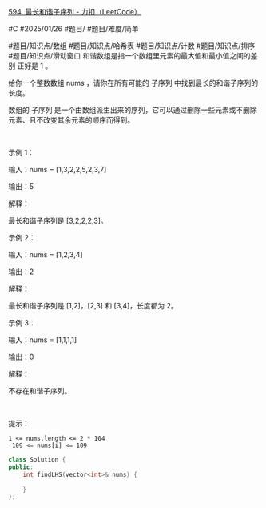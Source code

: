 [594. 最长和谐子序列 - 力扣（LeetCode）](https://leetcode.cn/problems/longest-harmonious-subsequence/description/)

#C #2025/01/26 #题目/ #题目/难度/简单

#题目/知识点/数组 #题目/知识点/哈希表 #题目/知识点/计数 #题目/知识点/排序 #题目/知识点/滑动窗口
和谐数组是指一个数组里元素的最大值和最小值之间的差别 正好是 1 。

给你一个整数数组 nums ，请你在所有可能的 子序列 中找到最长的和谐子序列的长度。

数组的 子序列 是一个由数组派生出来的序列，它可以通过删除一些元素或不删除元素、且不改变其余元素的顺序而得到。

 

示例 1：


输入：nums = [1,3,2,2,5,2,3,7]

输出：5

解释：

最长和谐子序列是 [3,2,2,2,3]。


示例 2：


输入：nums = [1,2,3,4]

输出：2

解释：

最长和谐子序列是 [1,2]，[2,3] 和 [3,4]，长度都为 2。


示例 3：


输入：nums = [1,1,1,1]

输出：0

解释：

不存在和谐子序列。


 

提示：


	1 <= nums.length <= 2 * 104
	-109 <= nums[i] <= 109

```cpp
class Solution {
public:
    int findLHS(vector<int>& nums) {
        
    }
};
```
